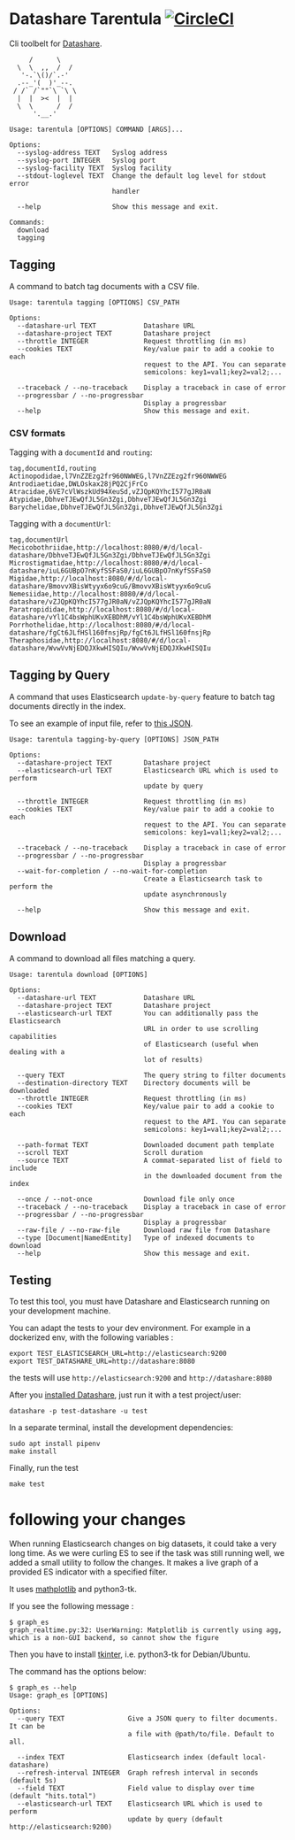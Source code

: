 # Datashare Tarentula [![CircleCI](https://circleci.com/gh/ICIJ/datashare-tarentula.svg?style=svg)](https://circleci.com/gh/ICIJ/datashare-tarentula)

Cli toolbelt for [Datashare](https://datashare.icij.org).

```
     /      \
  \  \  ,,  /  /
   '-.`\()/`.-'
  .--_'(  )'_--.
 / /` /`""`\ `\ \
  |  |  ><  |  |
  \  \      /  /
      '.__.'

Usage: tarentula [OPTIONS] COMMAND [ARGS]...

Options:
  --syslog-address TEXT   Syslog address
  --syslog-port INTEGER   Syslog port
  --syslog-facility TEXT  Syslog facility
  --stdout-loglevel TEXT  Change the default log level for stdout error
                          handler

  --help                  Show this message and exit.

Commands:
  download
  tagging
```

## Tagging

A command to batch tag documents with a CSV file.

```
Usage: tarentula tagging [OPTIONS] CSV_PATH

Options:
  --datashare-url TEXT            Datashare URL
  --datashare-project TEXT        Datashare project
  --throttle INTEGER              Request throttling (in ms)
  --cookies TEXT                  Key/value pair to add a cookie to each
                                  request to the API. You can separate
                                  semicolons: key1=val1;key2=val2;...

  --traceback / --no-traceback    Display a traceback in case of error
  --progressbar / --no-progressbar
                                  Display a progressbar
  --help                          Show this message and exit.
```

### CSV formats

Tagging with a `documentId` and `routing`:

```csv
tag,documentId,routing
Actinopodidae,l7VnZZEzg2fr960NWWEG,l7VnZZEzg2fr960NWWEG
Antrodiaetidae,DWLOskax28jPQ2CjFrCo
Atracidae,6VE7cVlWszkUd94XeuSd,vZJQpKQYhcI577gJR0aN
Atypidae,DbhveTJEwQfJL5Gn3Zgi,DbhveTJEwQfJL5Gn3Zgi
Barychelidae,DbhveTJEwQfJL5Gn3Zgi,DbhveTJEwQfJL5Gn3Zgi
```

Tagging with a `documentUrl`:

```csv
tag,documentUrl
Mecicobothriidae,http://localhost:8080/#/d/local-datashare/DbhveTJEwQfJL5Gn3Zgi/DbhveTJEwQfJL5Gn3Zgi
Microstigmatidae,http://localhost:8080/#/d/local-datashare/iuL6GUBpO7nKyfSSFaS0/iuL6GUBpO7nKyfSSFaS0
Migidae,http://localhost:8080/#/d/local-datashare/BmovvXBisWtyyx6o9cuG/BmovvXBisWtyyx6o9cuG
Nemesiidae,http://localhost:8080/#/d/local-datashare/vZJQpKQYhcI577gJR0aN/vZJQpKQYhcI577gJR0aN
Paratropididae,http://localhost:8080/#/d/local-datashare/vYl1C4bsWphUKvXEBDhM/vYl1C4bsWphUKvXEBDhM
Porrhothelidae,http://localhost:8080/#/d/local-datashare/fgCt6JLfHSl160fnsjRp/fgCt6JLfHSl160fnsjRp
Theraphosidae,http://localhost:8080/#/d/local-datashare/WvwVvNjEDQJXkwHISQIu/WvwVvNjEDQJXkwHISQIu
```

## Tagging by Query

A command that uses Elasticsearch `update-by-query` feature to batch tag documents directly in the index.

To see an example of input file, refer to [this JSON](tests/fixtures/tags-by-content-type.json).

```
Usage: tarentula tagging-by-query [OPTIONS] JSON_PATH

Options:
  --datashare-project TEXT        Datashare project
  --elasticsearch-url TEXT        Elasticsearch URL which is used to perform
                                  update by query

  --throttle INTEGER              Request throttling (in ms)
  --cookies TEXT                  Key/value pair to add a cookie to each
                                  request to the API. You can separate
                                  semicolons: key1=val1;key2=val2;...

  --traceback / --no-traceback    Display a traceback in case of error
  --progressbar / --no-progressbar
                                  Display a progressbar
  --wait-for-completion / --no-wait-for-completion
                                  Create a Elasticsearch task to perform the
                                  update asynchronously

  --help                          Show this message and exit.
```

## Download

A command to download all files matching a query.

```
Usage: tarentula download [OPTIONS]

Options:
  --datashare-url TEXT            Datashare URL
  --datashare-project TEXT        Datashare project
  --elasticsearch-url TEXT        You can additionally pass the Elasticsearch
                                  URL in order to use scrolling capabilities
                                  of Elasticsearch (useful when dealing with a
                                  lot of results)

  --query TEXT                    The query string to filter documents
  --destination-directory TEXT    Directory documents will be downloaded
  --throttle INTEGER              Request throttling (in ms)
  --cookies TEXT                  Key/value pair to add a cookie to each
                                  request to the API. You can separate
                                  semicolons: key1=val1;key2=val2;...

  --path-format TEXT              Downloaded document path template
  --scroll TEXT                   Scroll duration
  --source TEXT                   A commat-separated list of field to include
                                  in the downloaded document from the index

  --once / --not-once             Download file only once
  --traceback / --no-traceback    Display a traceback in case of error
  --progressbar / --no-progressbar
                                  Display a progressbar
  --raw-file / --no-raw-file      Download raw file from Datashare
  --type [Document|NamedEntity]   Type of indexed documents to download
  --help                          Show this message and exit.

```

## Testing

To test this tool, you must have Datashare and Elasticsearch running on your development machine.

You can adapt the tests to your dev environment. For example in a dockerized env, with the following variables : 

```
export TEST_ELASTICSEARCH_URL=http://elasticsearch:9200
export TEST_DATASHARE_URL=http://datashare:8080
```

the tests will use `http://elasticsearch:9200` and `http://datashare:8080`

After you [installed Datashare](https://datashare.icij.org/), just run it with a test project/user:

```
datashare -p test-datashare -u test
```

In a separate terminal, install the development dependencies:

```
sudo apt install pipenv
make install
```

Finally, run the test

```
make test
```

# following your changes

When running Elasticsearch changes on big datasets, it could take a very long time. As we were curling ES to see if the task was still running well, we added a small utility to follow the changes. It makes a live graph of a provided ES indicator with a specified filter.

It uses [mathplotlib](https://matplotlib.org/) and python3-tk.

If you see the following message : 

```
$ graph_es
graph_realtime.py:32: UserWarning: Matplotlib is currently using agg, which is a non-GUI backend, so cannot show the figure
```

Then you have to install [tkinter](https://docs.python.org/3/library/tkinter.html), i.e. python3-tk for Debian/Ubuntu.

The command has the options below: 

```
$ graph_es --help
Usage: graph_es [OPTIONS]

Options:
  --query TEXT                Give a JSON query to filter documents. It can be
                              a file with @path/to/file. Default to all.

  --index TEXT                Elasticsearch index (default local-datashare)
  --refresh-interval INTEGER  Graph refresh interval in seconds (default 5s)
  --field TEXT                Field value to display over time (default "hits.total")
  --elasticsearch-url TEXT    Elasticsearch URL which is used to perform
                              update by query (default http://elasticsearch:9200)
```
